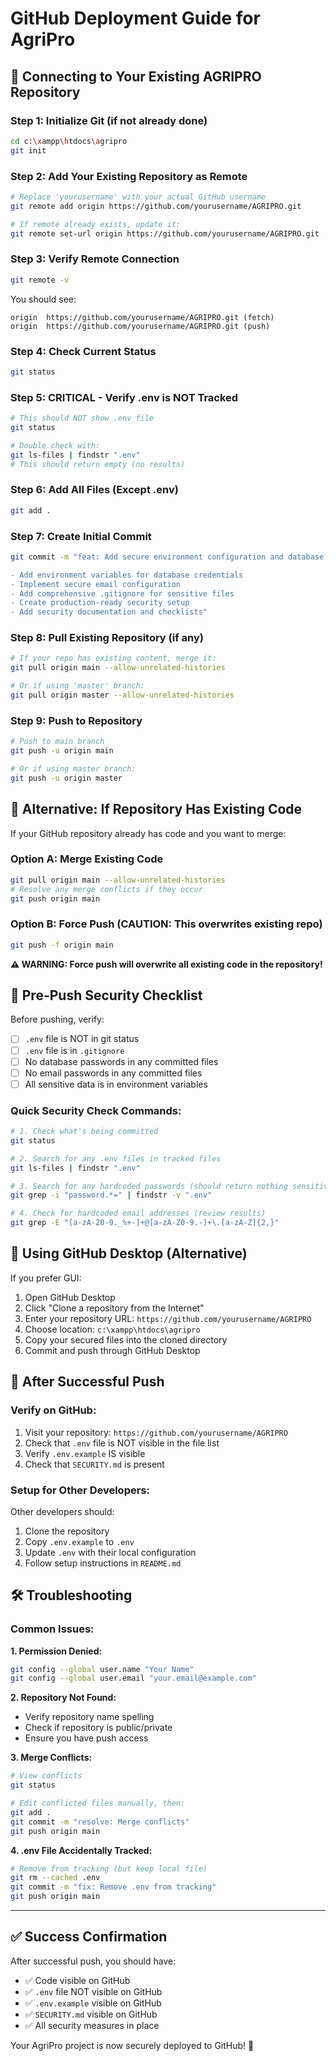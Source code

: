 # GitHub Deployment Guide for AgriPro

## 🔗 Connecting to Your Existing AGRIPRO Repository

### Step 1: Initialize Git (if not already done)
```bash
cd c:\xampp\htdocs\agripro
git init
```

### Step 2: Add Your Existing Repository as Remote
```bash
# Replace 'yourusername' with your actual GitHub username
git remote add origin https://github.com/yourusername/AGRIPRO.git

# If remote already exists, update it:
git remote set-url origin https://github.com/yourusername/AGRIPRO.git
```

### Step 3: Verify Remote Connection
```bash
git remote -v
```
You should see:
```
origin  https://github.com/yourusername/AGRIPRO.git (fetch)
origin  https://github.com/yourusername/AGRIPRO.git (push)
```

### Step 4: Check Current Status
```bash
git status
```

### Step 5: CRITICAL - Verify .env is NOT Tracked
```bash
# This should NOT show .env file
git status

# Double check with:
git ls-files | findstr ".env"
# This should return empty (no results)
```

### Step 6: Add All Files (Except .env)
```bash
git add .
```

### Step 7: Create Initial Commit
```bash
git commit -m "feat: Add secure environment configuration and database setup

- Add environment variables for database credentials
- Implement secure email configuration  
- Add comprehensive .gitignore for sensitive files
- Create production-ready security setup
- Add security documentation and checklists"
```

### Step 8: Pull Existing Repository (if any)
```bash
# If your repo has existing content, merge it:
git pull origin main --allow-unrelated-histories

# Or if using 'master' branch:
git pull origin master --allow-unrelated-histories
```

### Step 9: Push to Repository
```bash
# Push to main branch
git push -u origin main

# Or if using master branch:
git push -u origin master
```

## 🔧 Alternative: If Repository Has Existing Code

If your GitHub repository already has code and you want to merge:

### Option A: Merge Existing Code
```bash
git pull origin main --allow-unrelated-histories
# Resolve any merge conflicts if they occur
git push origin main
```

### Option B: Force Push (CAUTION: This overwrites existing repo)
```bash
git push -f origin main
```
**⚠️ WARNING: Force push will overwrite all existing code in the repository!**

## 🚨 Pre-Push Security Checklist

Before pushing, verify:

- [ ] `.env` file is NOT in git status
- [ ] `.env` file is in `.gitignore`
- [ ] No database passwords in any committed files
- [ ] No email passwords in any committed files
- [ ] All sensitive data is in environment variables

### Quick Security Check Commands:
```bash
# 1. Check what's being committed
git status

# 2. Search for any .env files in tracked files
git ls-files | findstr ".env"

# 3. Search for any hardcoded passwords (should return nothing sensitive)
git grep -i "password.*=" | findstr -v ".env"

# 4. Check for hardcoded email addresses (review results)
git grep -E "[a-zA-Z0-9._%+-]+@[a-zA-Z0-9.-]+\.[a-zA-Z]{2,}"
```

## 📱 Using GitHub Desktop (Alternative)

If you prefer GUI:

1. Open GitHub Desktop
2. Click "Clone a repository from the Internet"
3. Enter your repository URL: `https://github.com/yourusername/AGRIPRO`
4. Choose location: `c:\xampp\htdocs\agripro`
5. Copy your secured files into the cloned directory
6. Commit and push through GitHub Desktop

## 🔄 After Successful Push

### Verify on GitHub:
1. Visit your repository: `https://github.com/yourusername/AGRIPRO`
2. Check that `.env` file is NOT visible in the file list
3. Verify `.env.example` IS visible
4. Check that `SECURITY.md` is present

### Setup for Other Developers:
Other developers should:
1. Clone the repository
2. Copy `.env.example` to `.env`
3. Update `.env` with their local configuration
4. Follow setup instructions in `README.md`

## 🛠️ Troubleshooting

### Common Issues:

**1. Permission Denied:**
```bash
git config --global user.name "Your Name"
git config --global user.email "your.email@example.com"
```

**2. Repository Not Found:**
- Verify repository name spelling
- Check if repository is public/private
- Ensure you have push access

**3. Merge Conflicts:**
```bash
# View conflicts
git status

# Edit conflicted files manually, then:
git add .
git commit -m "resolve: Merge conflicts"
git push origin main
```

**4. .env File Accidentally Tracked:**
```bash
# Remove from tracking (but keep local file)
git rm --cached .env
git commit -m "fix: Remove .env from tracking"
git push origin main
```

---

## ✅ Success Confirmation

After successful push, you should have:
- ✅ Code visible on GitHub
- ✅ `.env` file NOT visible on GitHub  
- ✅ `.env.example` visible on GitHub
- ✅ `SECURITY.md` visible on GitHub
- ✅ All security measures in place

Your AgriPro project is now securely deployed to GitHub! 🎉
